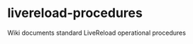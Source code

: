 livereload-procedures
=====================

Wiki documents standard LiveReload operational procedures